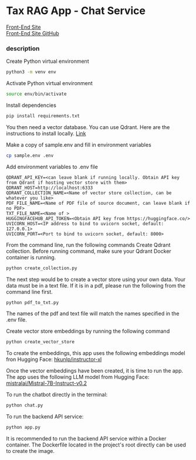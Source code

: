 # Tax RAG App - Chat Service

[Front-End Site](https://taxragapp.vercel.app/)<br>
[Front-End Site GitHub](https://github.com/randr000/tax_llm_next_app)

### description

Create Python virtual environment
```bash
python3 -m venv env
```
Activate Python virtual environment
```bash
source env/bin/activate
```
Install dependencies
```bash
pip install requirements.txt
```

You then need a vector database. You can use Qdrant. Here are the instructions to install locally. [Link](https://qdrant.tech/documentation/guides/installation/#docker)

Make a copy of sample.env and fill in environment variables
```bash
cp sample.env .env
```
Add environment variables to .env file
```
QDRANT_API_KEY=<can leave blank if running locally. Obtain API key from Qdrant if hosting vector store with them>
QDRANT_HOST=http://localhost:6333
QDRANT_COLLECTION_NAME=<Name of vector store collection, can be whatever you like>
PDF_FILE_NAME=<Name of PDF file of source document, can leave blank if no PDF>
TXT_FILE_NAME=<Name of >
HUGGINGFACEHUB_API_TOKEN=<Obtain API key from https://huggingface.co/>
UVICORN_HOST=<IP address to bind to uvicorn socket, default: 127.0.0.1>
UVICORN_PORT=<Port to bind to uvicorn socket, default: 8000>
```
From the command line, run the following commands
Create Qdrant collection. Before running command, make sure your Qdrant Docker container is running.
```bash
python create_collection.py
```
The next step would be to create a vector store using your own data. Your data must be in a text file. If it is in a pdf, please run the following from the command line first.
```bash
python pdf_to_txt.py
```
The names of the pdf and text file will match the names specified in the .env file.

Create vector store embeddings by running the following command
```bash
python create_vector_store
```
To create the embeddings, this app uses the following embeddings model fron Hugging Face:
[hkunlp/instructor-xl](https://huggingface.co/hkunlp/instructor-xl)

Once the vector embeddings have been created, it is time to run the app. The app uses the following LLM model from Hugging Face: [mistralai/Mistral-7B-Instruct-v0.2](https://huggingface.co/mistralai/Mistral-7B-Instruct-v0.2)

To run the chatbot directly in the terminal:
```bash
python chat.py
```

To run the backend API service:
```bash
python app.py
```
It is recommended to run the backend API service within a Docker container. The Dockerfile located in the project's root directly can be used to create the image.